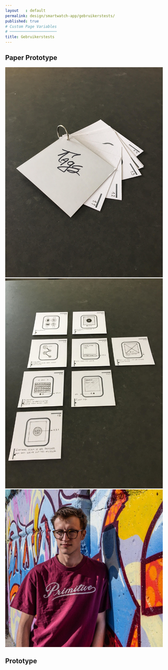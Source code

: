 ```yaml
---
layout   : default
permalink: design/smartwatch-app/gebruikerstests/
published: true
# Custom Page Variables
# ─────────────────────
title: Gebruikerstests
---
```


Paper Prototype
---

<img src="../../assets/Images/Proto2.jpg" class="col-4">
<img src="../../assets/Images/Proto.jpg">

<img src="../../assets/Images/30848532_10216410355040630_903861907627236590_o.jpg" class="round col-3">

Prototype
---
